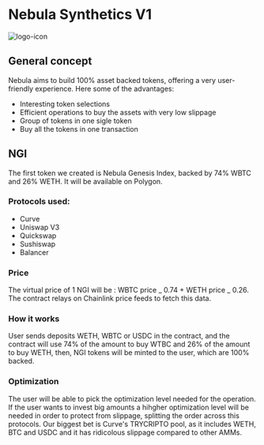 # Nebula Synthetics V1
![logo-icon](https://avatars.githubusercontent.com/u/116947655?s=200&v=4)
## General concept

Nebula aims to build 100% asset backed tokens, offering a very user-friendly experience. Here some of the advantages:

- Interesting token selections
- Efficient operations to buy the assets with very low slippage
- Group of tokens in one sigle token
- Buy all the tokens in one transaction

## NGI

The first token we created is Nebula Genesis Index, backed by 74% WBTC and 26% WETH. It will be available on Polygon.

### Protocols used:

- Curve
- Uniswap V3
- Quickswap
- Sushiswap
- Balancer

### Price

The virtual price of 1 NGI will be : WBTC price _ 0.74 + WETH price _ 0.26. The contract relays on Chainlink price feeds to fetch this data.

### How it works

User sends deposits WETH, WBTC or USDC in the contract, and the contract will use 74% of the amount to buy WTBC and 26% of the amount to buy WETH, then, NGI tokens will be minted to the user, which are 100% backed.

### Optimization

The user will be able to pick the optimization level needed for the operation. If the user wants to invest big amounts a hihgher optimization level will be needed in order to protect from slippage, splitting the order across this protocols. Our biggest bet is Curve's TRYCRIPTO pool, as it includes WETH, BTC and USDC and it has ridicolous slippage compared to other AMMs.
